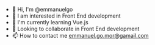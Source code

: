 - 👋 Hi, I'm @emmanuelgo
- 👀 I am interested in Front End development
- 🌱 I'm currently learning Vue.js
- 💞️ Looking to collaborate in Front End development
- 📫 How to contact me emmanuel.go.mor@gamail.com

<!---
emmanuelgo/emmanuelgo is a ✨ special ✨ repository because its `README.md` (this file) appears on your GitHub profile.
You can click the Preview link to take a look at your changes.
--->
